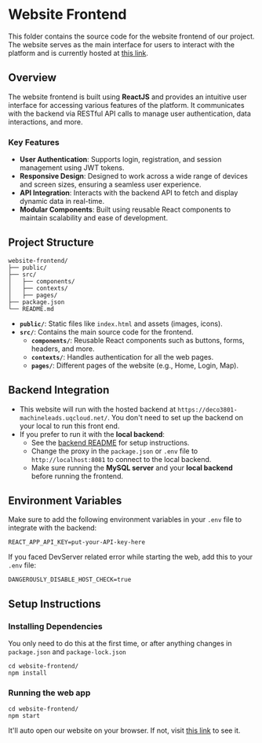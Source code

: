 # Website Frontend

This folder contains the source code for the website frontend of our project. The website serves as the main interface for users to interact with the platform and is currently hosted at [this link](https://deco3801-machineleads.uqcloud.net/).

## Overview

The website frontend is built using **ReactJS** and provides an intuitive user interface for accessing various features of the platform. It communicates with the backend via RESTful API calls to manage user authentication, data interactions, and more.

### Key Features

- **User Authentication**: Supports login, registration, and session management using JWT tokens.
- **Responsive Design**: Designed to work across a wide range of devices and screen sizes, ensuring a seamless user experience.
- **API Integration**: Interacts with the backend API to fetch and display dynamic data in real-time.
- **Modular Components**: Built using reusable React components to maintain scalability and ease of development.

## Project Structure

```
website-frontend/
├── public/
├── src/
│   ├── components/
│   ├── contexts/
│   ├── pages/
├── package.json
└── README.md
```

- **`public/`**: Static files like `index.html` and assets (images, icons).
- **`src/`**: Contains the main source code for the frontend.
  - **`components/`**: Reusable React components such as buttons, forms, headers, and more.
  - **`contexts/`**: Handles authentication for all the web pages.
  - **`pages/`**: Different pages of the website (e.g., Home, Login, Map).

## Backend Integration

- This website will run with the hosted backend at `https://deco3801-machineleads.uqcloud.net/`. You don't need to set up the backend on your local to run this front end.
- If you prefer to run it with the **local backend**:
  - See the [backend README](../backend/README.md) for setup instructions.
  - Change the proxy in the `package.json` or `.env` file to `http://localhost:8081` to connect to the local backend.
  - Make sure running the **MySQL server** and your **local backend** before running the frontend.

## Environment Variables

Make sure to add the following environment variables in your `.env` file to integrate with the backend:

```
REACT_APP_API_KEY=put-your-API-key-here
```

If you faced DevServer related error while starting the web, add this to your `.env` file:

```
DANGEROUSLY_DISABLE_HOST_CHECK=true
```

## Setup Instructions

### Installing Dependencies

You only need to do this at the first time, or after anything changes in `package.json` and `package-lock.json`

```shell
cd website-frontend/
npm install
```

### Running the web app 

```shell
cd website-frontend/
npm start
```

It'll auto open our website on your browser. If not, visit [this link](localhost:3000) to see it.